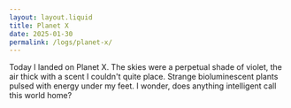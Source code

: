 ```yaml
---
layout: layout.liquid
title: Planet X
date: 2025-01-30
permalink: /logs/planet-x/
---
```

Today I landed on Planet X. The skies were a perpetual shade of violet, the air thick with a scent I couldn't quite place. Strange bioluminescent plants pulsed with energy under my feet. I wonder, does anything intelligent call this world home?

